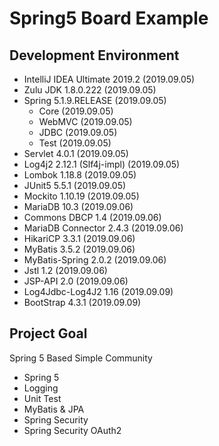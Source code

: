 # Spring5 Board Example

## Development Environment

 - IntelliJ IDEA Ultimate 2019.2 (2019.09.05)
 - Zulu JDK 1.8.0.222 (2019.09.05)
 - Spring 5.1.9.RELEASE (2019.09.05)
   - Core (2019.09.05)
   - WebMVC (2019.09.05)
   - JDBC (2019.09.05)
   - Test (2019.09.05)
 - Servlet 4.0.1 (2019.09.05)
 - Log4j2 2.12.1 (Slf4j-impl) (2019.09.05)
 - Lombok 1.18.8 (2019.09.05)
 - JUnit5 5.5.1 (2019.09.05)
 - Mockito 1.10.19 (2019.09.05)
 - MariaDB 10.3 (2019.09.06)
 - Commons DBCP 1.4 (2019.09.06)
 - MariaDB Connector 2.4.3 (2019.09.06)
 - HikariCP 3.3.1 (2019.09.06)
 - MyBatis 3.5.2 (2019.09.06)
 - MyBatis-Spring 2.0.2 (2019.09.06)
 - Jstl 1.2 (2019.09.06)
 - JSP-API 2.0 (2019.09.06)
 - Log4Jdbc-Log4J2 1.16 (2019.09.09)
 - BootStrap 4.3.1 (2019.09.09)
 
## Project Goal

Spring 5 Based Simple Community

 - Spring 5
 - Logging
 - Unit Test
 - MyBatis & JPA
 - Spring Security
 - Spring Security OAuth2
